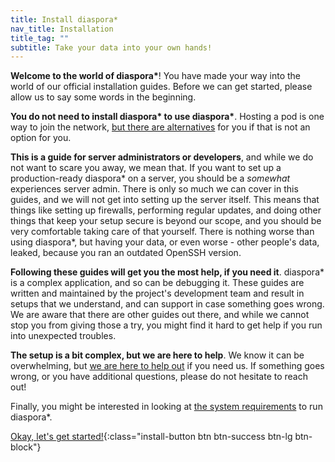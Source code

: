 ```yaml
---
title: Install diaspora*
nav_title: Installation
title_tag: ""
subtitle: Take your data into your own hands!
---
```


**Welcome to the world of diaspora\***! You have made your way into the world of our official installation guides. Before we can get started, please allow us to say some words in the beginning.

**You do not need to install diaspora\* to use diaspora\***. Hosting a pod is one way to join the network, [but there are alternatives][join] for you if that is not an option for you.

**This is a guide for server administrators or developers**, and while we do not want to scare you away, we mean that. If you want to set up a production-ready diaspora\* on a server, you should be a *somewhat* experiences server admin. There is only so much we can cover in this guides, and we will not get into setting up the server itself. This means that things like setting up firewalls, performing regular updates, and doing other things that keep your setup secure is beyond our scope, and you should be very comfortable taking care of that yourself. There is nothing worse than using diaspora\*, but having your data, or even worse - other people's data, leaked, because you ran an outdated OpenSSH version.

**Following these guides will get you the most help, if you need it**. diaspora\* is a complex application, and so can be debugging it. These guides are written and maintained by the project's development team and result in setups that we understand, and can support in case something goes wrong. We are aware that there are other guides out there, and while we cannot stop you from giving those a try, you might find it hard to get help if you run into unexpected troubles.

**The setup is a bit complex, but we are here to help**. We know it can be overwhelming, but [we are here to help out][get-help] if you need us. If something goes wrong, or you have additional questions, please do not hesitate to reach out!

Finally, you might be interested in looking at [the system requirements][system-requirements] to run diaspora\*.

[Okay, let's get started!][version-select]{:class="install-button btn btn-success btn-lg btn-block"}

[get-help]: <%= url_to("site", "get_help") %>
[join]: <%= url_to "site", "join" %>
[system-requirements]: <%= url_to "guides", "podmins/system_requirements" %>
[version-select]: <%= url_to "install", "version_select" %>
